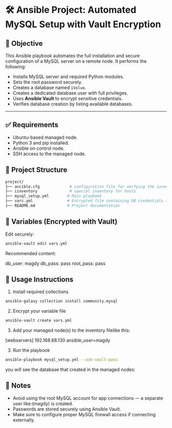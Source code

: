 # 🛠️ Ansible Project: Automated MySQL Setup with Vault Encryption

## 📌 Objective

This Ansible playbook automates the full installation and secure configuration of a MySQL server on a remote node. It performs the following:

- Installs MySQL server and required Python modules.
- Sets the root password securely.
- Creates a database named `iVolve`.
- Creates a dedicated database user with full privileges.
- Uses **Ansible Vault** to encrypt sensitive credentials.
- Verifies database creation by listing available databases.

---

## ✅ Requirements

- Ubuntu-based managed node.
- Python 3 and pip installed.
- Ansible on control node.
- SSH access to the managed node.

## 📁 Project Structure

```bash
project/
├── ancible.cfg             # configuration file for verfying the inventory 
├── iinventory              # special inventory for hosts
├── mysql_setup.yml        # Main playbook
├── vars.yml               # Encrypted file containing DB credentials (via Ansible Vault)
├── README.md              # Project documentation
```

## 🔐 Variables (Encrypted with Vault)

Edit securely:

```bash
ansible-vault edit vars.yml
```

Recommended content:

db_user: magdy
db_pass: pass
root_pass: pass

## 🚀 Usage Instructions

1. Install required collections

```bash
ansible-galaxy collection install community.mysql
```

2. Encrypt your variable file

```bash
ansible-vault create vars.yml
``` 
3. Add your managed node(s) to the inventory filelike this:

[webservers]
192.168.88.130 ansible_user=magdy

3. Run the playbook
   
```bash
ansible-playbook mysql_setup.yml --ask-vault-pass
```

you will see the database that created in the managed nodes:


## 📌 Notes

- Avoid using the root MySQL account for app connections — a separate user like:(magdy) is created.
- Passwords are stored securely using Ansible Vault.
- Make sure to configure proper MySQL firewall access if connecting externally.



